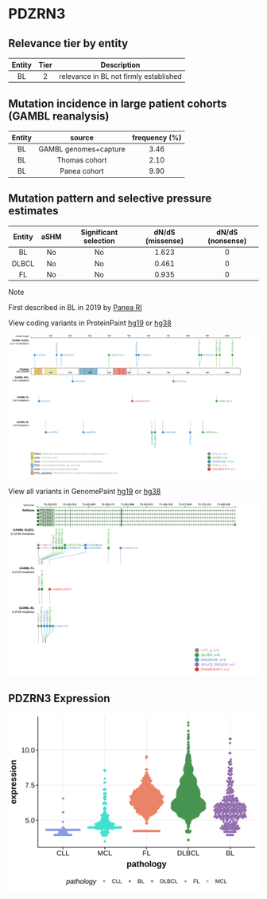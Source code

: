 # PDZRN3

## Relevance tier by entity

|Entity|Tier|Description                           |
|:------:|:----:|--------------------------------------|
|BL    |2   |relevance in BL not firmly established|

## Mutation incidence in large patient cohorts (GAMBL reanalysis)

|Entity|source               |frequency (%)|
|:------:|:---------------------:|:-------------:|
|BL    |GAMBL genomes+capture|3.46         |
|BL    |Thomas cohort        |2.10         |
|BL    |Panea cohort         |9.90         |

## Mutation pattern and selective pressure estimates

|Entity|aSHM|Significant selection|dN/dS (missense)|dN/dS (nonsense)|
|:------:|:----:|:---------------------:|:----------------:|:----------------:|
|BL    |No  |No                   |1.623           |0               |
|DLBCL |No  |No                   |0.461           |0               |
|FL    |No  |No                   |0.935           |0               |


> [!NOTE]
> First described in BL in 2019 by [Panea RI](https://pubmed.ncbi.nlm.nih.gov/31558468)


View coding variants in ProteinPaint [hg19](https://morinlab.github.io/LLMPP/GAMBL/PDZRN3_protein.html)  or [hg38](https://morinlab.github.io/LLMPP/GAMBL/PDZRN3_protein_hg38.html)

![image](images/proteinpaint/PDZRN3_NM_015009.svg)

View all variants in GenomePaint [hg19](https://morinlab.github.io/LLMPP/GAMBL/PDZRN3.html)  or [hg38](https://morinlab.github.io/LLMPP/GAMBL/PDZRN3_hg38.html)

![image](images/proteinpaint/PDZRN3.svg)
## PDZRN3 Expression
![image](images/gene_expression/PDZRN3_by_pathology.svg)
<!-- ORIGIN: paneaWholeGenomeLandscape2019 -->
